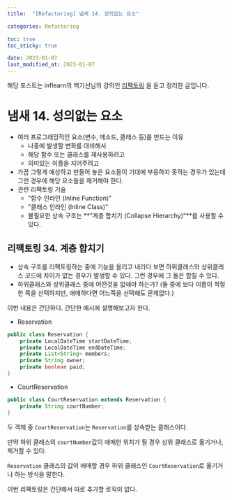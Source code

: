 ```yaml
---
title:  "[Refactoring] 냄새 14. 성의없는 요소"

categories: Refactoring

toc: true
toc_sticky: true

date: 2023-01-07
last_modified_at: 2023-01-07
---
```


해당 포스트는 inflearn의 백기선님의 강의인 [리팩토링](https://www.inflearn.com/course/%EB%A6%AC%ED%8C%A9%ED%86%A0%EB%A7%81) 을 듣고 정리한 글입니다.

# 냄새 14. 성의없는 요소

- 여러 프로그래밍적인 요소(변수, 메소드, 클래스 등)를 만드는 이유
  - 나중에 발생할 변화를 대비해서
  - 해당 함수 또는 클래스를 재사용하려고
  - 의미있는 이름을 지어주려고
- 가끔 그렇게 예상하고 만들어 놓은 요소들이 기대에 부응하지 못하는 경우가 있는데 그런 경우에 해당 요소들을 제거해야 한다.
- 관련 리팩토링 기술
  - "함수 인라인 (Inline Function)"
  - "클래스 인라인 (Inline Class)"
  - 불필요한 상속 구조는 **"계층 합치기 (Collapse Hierarchy)"**를 사용할 수 있다.


## 리팩토링 34. 계층 합치기

- 상속 구조를 리팩토링하는 중에 기능을 올리고 내리다 보면 하위클래스와 상위클래스 코드에 차이가 없는 경우가 발생할 수 있다. 그런 경우에 그 둘은 합칠 수 있다.
- 하위클래스와 상위클래스 중에 어떤것을 없애야 하는가? (둘 중에 보다 이름이 적절한 쪽을 선택하지만, 애매하다면 어느쪽을 선택해도 문제없다.)


이번 내용은 간단하다. 간단한 예시에 설명해보고자 한다. 

- Reservation

```java
public class Reservation {
    private LocalDateTime startDateTime;
    private LocalDateTime endDateTime;
    private List<String> members;
    private String owner;
    private boolean paid;
}

```

- CourtReservation

```java
public class CourtReservation extends Reservation {
    private String courtNumber;
}
```

두 객체 중 `CourtReservation`는 `Reservation`를 상속받는 클래스이다.

만약 하위 클래스의 `courtNumber`값이 애매한 위치가 될 경우 상위 클래스로 옮기거나, 제거할 수 있다. 

`Reservation` 클래스의 값이 애매할 경우 하위 클래스인 `CourtReservation`로 옮기거나 하는 방식을 말한다.

이번 리팩토링은 간단해서 따로 추가할 로직이 없다.